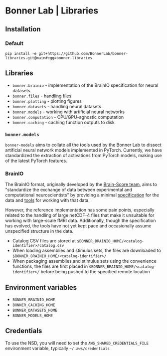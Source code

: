 # Bonner Lab | Libraries

## Installation

### Default

`pip install -e git+https://github.com/BonnerLab/bonner-libraries.git@main#egg=bonner-libraries`

## Libraries

- `bonner.brainio` - implementation of the BrainIO specification for neural datasets
- `bonner.files` - handling files
- `bonner.plotting` - plotting figures
- `bonner.datasets` - handling neural datasets
- `bonner.models` - working with artificial neural networks
- `bonner.computation` - CPU/GPU-agnostic computation
- `bonner.caching` - caching function outputs to disk

### `bonner.models`

`bonner-models` aims to collate all the tools used by the Bonner Lab to dissect artificial neural network models implemented in PyTorch. Currently, we have standardized the extraction of activations from PyTorch models, making use of the latest PyTorch features.

### BrainIO

The BrainIO format, originally developed by the [Brain-Score team](https://github.com/brain-score), aims to "standardize the exchange of data between experimental and computational neuroscientists" by providing a minimal [specification](https://github.com/brain-score/brainio/blob/main/docs/SPECIFICATION.md) for the data and [tools](https://github.com/brain-score/brainio) for working with that data.

However, the reference implementation has some pain points, especially related to the handling of large netCDF-4 files that make it unsuitable for working with large-scale fMRI data. Additionally, though the specification has evolved, the tools have not yet kept pace and occasionally assume unspecified structure in the data.

- Catalog CSV files are stored at ``$BONNER_BRAINIO_HOME/<catalog-identifier>/catalog.csv``
- When loading assemblies and stimulus sets, the files are downloaded to ``$BONNER_BRAINIO_HOME/<catalog-identifier>/``
- When packaging assemblies and stimulus sets using the convenience functions, the files are first placed in ``$BONNER_BRAINIO_HOME/<catalog-identifier>/`` before being pushed to the specified remote location

## Environment variables

- `BONNER_BRAINIO_HOME`
- `BONNER_CACHING_HOME`
- `BONNER_DATASETS_HOME`
- `BONNER_MODELS_HOME`

## Credentials

To use the NSD, you will need to set the `AWS_SHARED_CREDENTIALS_FILE` environment variable, typically `~/.aws/credentials`
